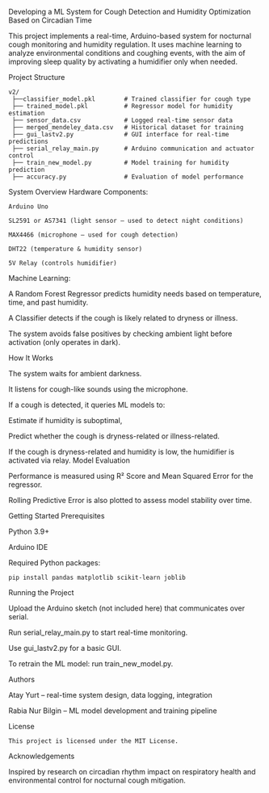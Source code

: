Developing a ML System for Cough Detection and Humidity Optimization Based on Circadian Time

This project implements a real-time, Arduino-based system for nocturnal cough monitoring and humidity regulation. It uses machine learning to analyze environmental conditions and coughing events, with the aim of improving sleep quality by activating a humidifier only when needed.


Project Structure

    v2/
     ├──classifier_model.pkl        # Trained classifier for cough type
     ├── trained_model.pkl          # Regressor model for humidity estimation
     ├── sensor_data.csv            # Logged real-time sensor data
     ├── merged_mendeley_data.csv   # Historical dataset for training
     ├── gui_lastv2.py              # GUI interface for real-time predictions
     ├── serial_relay_main.py       # Arduino communication and actuator control
     ├── train_new_model.py         # Model training for humidity prediction
     ├── accuracy.py                # Evaluation of model performance



System Overview
 Hardware Components:

    Arduino Uno

    SL2591 or AS7341 (light sensor – used to detect night conditions)

    MAX4466 (microphone – used for cough detection)

    DHT22 (temperature & humidity sensor)

    5V Relay (controls humidifier)

 Machine Learning:

  A Random Forest Regressor predicts humidity needs based on temperature, time, and past humidity.

  A Classifier detects if the cough is likely related to dryness or illness.

  The system avoids false positives by checking ambient light before activation (only operates in dark).


  
How It Works

The system waits for ambient darkness.

It listens for cough-like sounds using the microphone.

  If a cough is detected, it queries ML models to:

   Estimate if humidity is suboptimal,

   Predict whether the cough is dryness-related or illness-related.

   If the cough is dryness-related and humidity is low, the humidifier is activated via relay.
Model Evaluation

   Performance is measured using R² Score and Mean Squared Error for the regressor.

   Rolling Predictive Error is also plotted to assess model stability over time.


Getting Started
 Prerequisites

   Python 3.9+

   Arduino IDE

   Required Python packages:
   
    pip install pandas matplotlib scikit-learn joblib


Running the Project

   Upload the Arduino sketch (not included here) that communicates over serial.

   Run serial_relay_main.py to start real-time monitoring.

   Use gui_lastv2.py for a basic GUI.

   To retrain the ML model: run train_new_model.py.


Authors

  Atay Yurt – real-time system design, data logging, integration

  Rabia Nur Bilgin – ML model development and training pipeline


License

    This project is licensed under the MIT License.


Acknowledgements

Inspired by research on circadian rhythm impact on respiratory health and environmental control for nocturnal cough mitigation.
